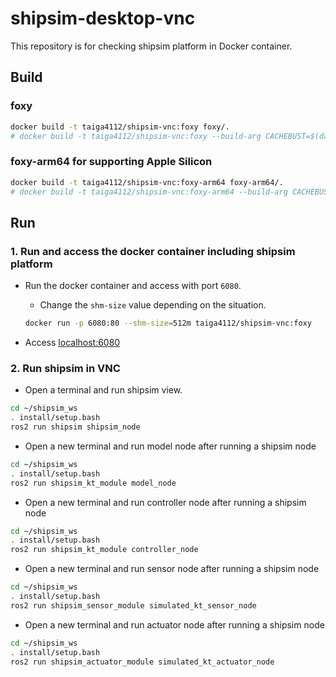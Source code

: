 # shipsim-desktop-vnc

This repository is for checking shipsim platform in Docker container.

## Build

### foxy

```sh
docker build -t taiga4112/shipsim-vnc:foxy foxy/.
# docker build -t taiga4112/shipsim-vnc:foxy --build-arg CACHEBUST=$(date +%s) foxy/.
```

### foxy-arm64 for supporting Apple Silicon

```sh
docker build -t taiga4112/shipsim-vnc:foxy-arm64 foxy-arm64/.
# docker build -t taiga4112/shipsim-vnc:foxy-arm64 --build-arg CACHEBUST=$(date +%s) foxy-arm64/.
```

## Run

### 1. Run and access the docker container including shipsim platform

- Run the docker container and access with port `6080`.
  - Change the `shm-size` value depending on the situation.

  ```sh
  docker run -p 6080:80 --shm-size=512m taiga4112/shipsim-vnc:foxy
  ```

- Access [localhost:6080](http://127.0.0.1:6080/)

### 2. Run shipsim in VNC

- Open a terminal and run shipsim view.

```sh
cd ~/shipsim_ws
. install/setup.bash
ros2 run shipsim shipsim_node
```

- Open a new terminal and run model node after running a shipsim node

```sh
cd ~/shipsim_ws
. install/setup.bash
ros2 run shipsim_kt_module model_node
```

- Open a new terminal and run controller node after running a shipsim node

```sh
cd ~/shipsim_ws
. install/setup.bash
ros2 run shipsim_kt_module controller_node
```

- Open a new terminal and run sensor node after running a shipsim node

```sh
cd ~/shipsim_ws
. install/setup.bash
ros2 run shipsim_sensor_module simulated_kt_sensor_node
```

- Open a new terminal and run actuator node after running a shipsim node

```sh
cd ~/shipsim_ws
. install/setup.bash
ros2 run shipsim_actuator_module simulated_kt_actuator_node
```
